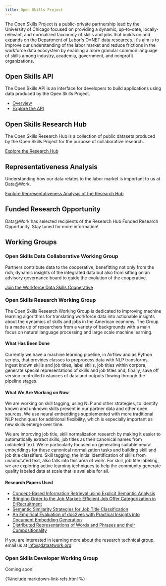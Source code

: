 ```yaml
---
title: Open Skills Project
---
```


The Open Skills Project is a public-private partnership lead by the University of Chicago focused on providing a dynamic, up-to-date, locally-relevant, and normalized taxonomy of skills and jobs that builds on and expands on the Department of Labor's O\*NET data resources. It's aim is to improve our understanding of the labor market and reduce frictions in the workforce data ecosystem by enabling a more granular common language of skills among industry, academia, government, and nonprofit organizations.


## Open Skills API

The Open Skills API is an interface for developers to build applications using data produced by the Open Skills Project.

- [Overview](https://github.com/workforce-data-initiative/skills-api/wiki/API-Overview)
- [Explore the API](http://api.dataatwork.org/v1/spec/)

## Open Skills Research Hub

The Open Skills Research Hub is a collection of public datasets produced by the Open Skills Project for the purpose of collaborative research.

[Explore the Research Hub](/data/research/)

## Representativeness Analysis

Understanding how our data relates to the labor market is important to us at Data@Work.

[Explore Representativeness Analysis of the Research Hub](/data/representativeness)

## Funded Research Opportunity

Data@Work has selected recipients of the Research Hub Funded Research Opportunity. Stay tuned for more information!

## Working Groups

### Open Skills Data Collaborative Working Group

Partners contribute data to the cooperative, benefitting not only from the rich, dynamic insights of the integrated data but also from sitting on an advisory governance board to guide the evolution of the cooperative.

[Join the Workforce Data Skills Cooperative](https://drive.google.com/file/d/0BxPHAjwMXg8nZXQ4bEFwSTF0RGM/view?usp=sharing)

### Open Skills Research Working Group

The Open Skills Research Working Group is dedicated to improving machine learning algorithms for translating workforce data into actionable insights about the dynamics of skills and jobs in the American economy. The Group is a made up of researchers from a variety of backgrounds with a main focus on natural language processing and large scale machine learning.

#### What Has Been Done


Currently we have a machine learning pipeline, in Airflow and as Python scripts, that provides classes to preprocess data with NLP transforms, ingest known skills and job titles, label skills, job titles within corpora, generate special representations of skills and job titles and, finally, save off version controlled instances of data and outputs flowing through the pipeline stages.


#### What We Are Working on Now


We are working on skill tagging, using NLP and other strategies, to identify known and unknown skills present in our partner data and other open sources. We use neural embeddings supplemented with more traditional NLP techniques for additional flexibility, which is especially important as new skills emerge over time.


We are improving job title, skill normalization research by making it easier to automatically extract skills, job titles as their canonical names from unlabeled text. We're particularly focused on generating suitable neural embeddings for these canonical normalization tasks and building skill and job title classifiers. Skill tagging, the initial identification of skills from unannotated text, also falls into this area of work. For skill, job title labeling, we are exploring active learning techniques to help the community generate quality labeled data at scale that is available for all.


#### Research Papers Used
- [Concept-Based Information Retrieval using Explicit Semantic Analysis](http://www.cs.technion.ac.il/~gabr/publications/papers/Egozi2011CBI.pdf)
- [Bringing Order to the Job Market: Efficient Job Offer Categorization in E-Recruitment](http://www.ai.univ-paris8.fr/~cataldi/papers/sigir2015.pdf)
- [Semantic Similarity Strategies for Job Title Classification](https://arxiv.org/pdf/1609.06268v1.pdf)
- [An Empirical Evaluation of doc2vec with Practical Insights into Document Embedding Generation](https://arxiv.org/abs/1607.05368v1)
- [Distributed Representations of Words and Phrases and their Compositionality](http://papers.nips.cc/paper/5021-distributed-representations-of-words-and-phrases-and-their-compositionality.pdf)


If you are interested in learning more about the research technical group, email us at info@dataatwork.org

### Open Skills Developer Working Group

Coming soon!

{%include markdown-link-refs.html %}

